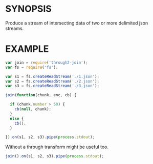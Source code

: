 # SYNOPSIS
Produce a stream of intersecting data of two or more delimited json streams.

# EXAMPLE
```js
var join = require('through2-join');
var fs = require('fs');

var s1 = fs.createReadStream('./1.json');
var s2 = fs.createReadStream('./2.json');
var s3 = fs.createReadStream('./3.json');

join(function(chunk, enc, cb) {

  if (chunk.number > 50) {
    cb(null, chunk);
  }
  else {
    cb();
  }

}).on(s1, s2, s3).pipe(process.stdout);
```

Without a through transform might be useful too.
```js
join().on(s1, s2, s3).pipe(process.stdout);
```

